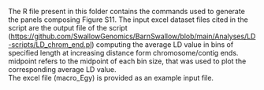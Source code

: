The R file present in this folder contains the commands used to generate the panels composing Figure S11. The input excel dataset files cited in the script are the output file of the script (https://github.com/SwallowGenomics/BarnSwallow/blob/main/Analyses/LD-scripts/LD_chrom_end.pl) computing the average LD value in bins of specified length at increasing distance form chromosome/contig ends. <br />
midpoint refers to the midpoint of each bin size, that was used to plot the corresponding average LD value. <br>
The excel file (macro_Egy) is provided as an example input file.
